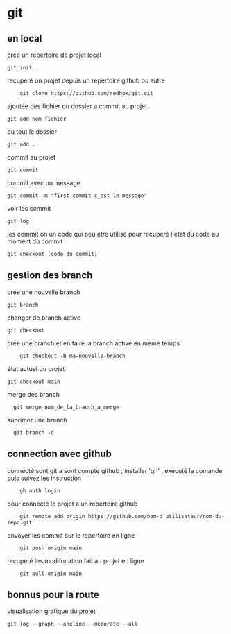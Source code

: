 # git

<h2> en local </h2>

crée un repertoire de projet local

    git init .

recuperé un projet depuis un repertoire github ou autre

        git clone https://github.com/redhox/git.git


ajoutée des fichier ou dossier a commit au projet

    git add nom fichier
ou tout le dossier

    git add .

commit au projet 

    git commit 
    
 commit avec un message 
  
    git commit -m "first commit c_est le message"
 
 
 voir les commit
 
    git log
 
 les commit on un code qui peu etre utilisé pour recuperé l'etat du code au moment du commit
 
    git checkout [code du commit]
 
 <h2> gestion des branch </h2>
 
 crée une nouvelle branch
 
    git branch
    
 changer de branch active
    
    git checkout
    
 crée une branch et en faire la branch active en meme temps
 
        git checkout -b ma-nouvelle-branch
    
 état actuel du projet 
 
    git checkout main
    
  merge des branch
      
      git merge nom_de_la_branch_a_merge
  suprimer une branch
      
      git branch -d 
  

    
  <h2> connection avec github </h2>

    
 connecté sont git a sont compte github , installer 'gh' , executé la comande puis suivez les instruction
        
        gh auth login
   
    
  pour connecté le projet a un repertoire github
  
        git remote add origin https://github.com/nom-d'utilisateur/nom-du-repo.git
envoyer les commit sur le repertoire en ligne 

        git push origin main
recuperé les modifocation fait au projet en ligne 

        git pull origin main
        
   <h2> bonnus pour la route </h2>

visualisation grafique du projet
  
    git log --graph --oneline --decorate --all

     
      
  
